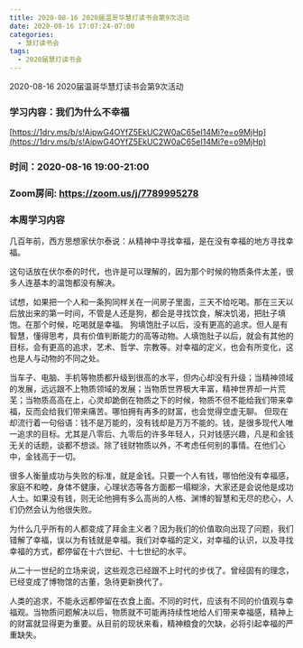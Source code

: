 ```yaml
---
title: 2020-08-16 2020届温哥华慧灯读书会第9次活动
date: 2020-08-16 17:07:24-07:00
categories:
  - 慧灯读书会
tags:
  - 2020届慧灯读书会
---
```

2020-08-16 2020届温哥华慧灯读书会第9次活动

### 学习内容：我们为什么不幸福

[https://1drv.ms/b/s!AipwG4OYfZ5EkUC2W0aC65eI14Mi?e=o9MjHp](https://1drv.ms/b/s!AipwG4OYfZ5EkUC2W0aC65eI14Mi?e=o9MjHp)

### 时间：2020-08-16 19:00-21:00

### Zoom房间: <https://zoom.us/j/7789995278>

### 本周学习内容

几百年前，西方思想家伏尔泰说：从精神中寻找幸福，是在没有幸福的地方寻找幸福。

这句话放在伏尔泰的时代，也许是可以理解的，因为那个时候的物质条件太差，很多人连基本的温饱都没有解决。

试想，如果把一个人和一条狗同样关在一间房子里面，三天不给吃喝。那在三天以后放出来的第一时间，不管是人还是狗，都会是寻找饮食，解决饥渴，把肚子填饱。在那个时候，吃喝就是幸福。
狗填饱肚子以后，没有更高的追求。但人是有智慧，懂得思考，具有价值判断能力的高等动物。人填饱肚子以后，就会有其他的目标，会有更高的追求，艺术、哲学、宗教等。对幸福的定义，也会有所变化，这也是人与动物的不同之处。

当车子、电脑、手机等物质都升级到很高的水平，但内心却没有升级；当精神领域的发展，远远跟不上物质领域的发展；当物质世界极大丰富，精神世界却一片荒芜；当物质高高在上，心灵却跪倒在物质之下的时候，物质不但不能给我们带来幸福，反而会给我们带来痛苦。哪怕拥有再多的财富，也会觉得空虚无聊。
但现在却流行着一句俗语：钱不是万能的，没有钱却是万万不能的。钱，是很多现代人唯一追求的目标。尤其是八零后、九零后的许多年轻人，只对钱感兴趣，凡是和金钱无关的话题，谈都不想谈。除了钱财物质以外，不考虑任何别的事情。在他们心中，金钱高于一切。

很多人衡量成功与失败的标准，就是金钱。只要一个人有钱，哪怕他没有幸福感，家庭不和睦，身体不健康，心理状态等各方面都一塌糊涂，大家还是会说他是成功人士。如果没有钱，则无论他拥有多么高尚的人格、渊博的智慧和无尽的悲心，人们仍然会认为他很失败。 

为什么几乎所有的人都变成了拜金主义者？因为我们的价值取向出现了问题，我们错解了幸福，误以为有钱就是幸福。我们对幸福的定义，对幸福的认识，以及寻找幸福的方式，都停留在十六世纪、十七世纪的水平。

从二十一世纪的立场来说，这些观念已经跟不上时代的步伐了。曾经固有的理念，已经变成了博物馆的古董，急待更新换代了。 

人类的追求，不能永远都停留在衣食上面。不同的时代，应该有不同的价值观与幸福观。当物质问题解决以后，物质就不可能再持续性地给人们带来幸福感，精神上的财富就显得更为重要。从目前的现状来看，精神粮食的欠缺，必将引起幸福的严重缺失。
